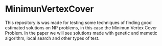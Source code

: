 # MinimunVertexCover

This repository is was made for testing some techniques of finding good estimated solutions on NP problems, in this case the Minimun Vertex Cover Problem. In the paper we will see solutions made with genetic and memetic algorithm, local search and other types of test.
